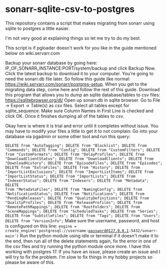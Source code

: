 # sonarr-sqlite-csv-to-postgres
This repository contains a script that makes migrating from sonarr using sqlite to postgres a little easier.

I'm not very good at explaining things so let me try to do my best.

This script is if pgloader doesn't work for you like in the guide mentioned below on wiki.servarr.com

Backup your sonarr database by going here: IP_OF_SONARR_INSTANCE:PORT/system/backup and click Backup Now.
Click the latest backup to download it to your computer.
You're going to need the sonarr.db file later.
So follow this guide like normal: https://wiki.servarr.com/sonarr/postgres-setup.
When you get to the migrating data step, come here and follow the rest of this guide.
Download this program that allows you to dump an sqlite database/tables to csv files: https://sqlitebrowser.org/dl/
Open up sonarr.db in sqlite browser. Go to File -> Export -> Table(s) as csv files.
Select all tables except for sqlite_sequence. 
Make sure Column Names in First Line is checked and click OK.
Once it finishes dumping all of the tables to csv.

Okay here is where it is trial and error until it completes without issue. You may have to modify your files a little to get it to not complain:
Go into your database via pgadmin or some other tool and run this query:

<code>DELETE from "AutoTagging";
DELETE from "Blocklist";
DELETE from "Commands";
DELETE from "Config";
DELETE from "CustomFilters";
DELETE from "CustomFormats";
DELETE from "DelayProfiles";
DELETE from "DownloadClientStatus";
DELETE from "DownloadClients";
DELETE from "DownloadHistory";
DELETE from "EpisodeFiles";
DELETE from "Episodes";
DELETE from "ExtraFiles";
DELETE from "History";
DELETE from "ImportListExclusions";
DELETE from "ImportListItems";
DELETE from "ImportListStatus";
DELETE from "ImportLists";
DELETE from "IndexerStatus";
DELETE from "Indexers";
DELETE from "Metadata";
DELETE from "MetadataFiles";
DELETE from "NamingConfig";
DELETE from "NotificationStatus";
DELETE from "Notifications";
DELETE from "PendingReleases";
DELETE from "QualityDefinitions";
DELETE from "QualityProfiles";
DELETE from "ReleaseProfiles";
DELETE from "RemotePathMappings";
DELETE from "RootFolders";
DELETE from "SceneMappings";
DELETE from "ScheduledTasks";
DELETE from "Series";
DELETE from "SubtitleFiles";
DELETE from "Tags";
DELETE from "Users";
DELETE from "VersionInfo";</code>
Make sure the username, password, and host is configured on this line:
<code>engine = create_engine('postgresql://username:password@127.0.0.1:5432/sonarr-main')</code>
Run the python module using idle or terminal if it doesn't make it to the end, then run all of the delete statements again, fix the error in one of the csv files and try running the python module once more.
I have this working with postgres 17. 
If you have an issue, please create an issue and I will try to fix the problem. I'm slow to fix things in my hobby projects so please be aware of this.

